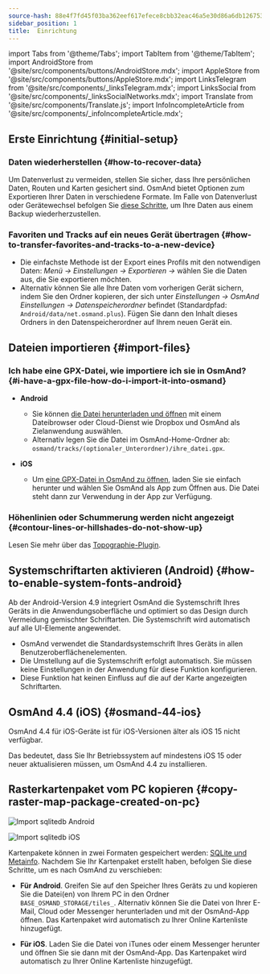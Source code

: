 ```yaml
---
source-hash: 88e4f7fd45f03ba362eef617efece8cbb32eac46a5e30d86a6db12675354fa56
sidebar_position: 1
title:  Einrichtung
---
```

import Tabs from '@theme/Tabs';
import TabItem from '@theme/TabItem';
import AndroidStore from '@site/src/components/buttons/AndroidStore.mdx';
import AppleStore from '@site/src/components/buttons/AppleStore.mdx';
import LinksTelegram from '@site/src/components/_linksTelegram.mdx';
import LinksSocial from '@site/src/components/_linksSocialNetworks.mdx';
import Translate from '@site/src/components/Translate.js';
import InfoIncompleteArticle from '@site/src/components/_infoIncompleteArticle.mdx';



## Erste Einrichtung {#initial-setup}

### Daten wiederherstellen {#how-to-recover-data}

Um Datenverlust zu vermeiden, stellen Sie sicher, dass Ihre persönlichen Daten, Routen und Karten gesichert sind. OsmAnd bietet Optionen zum Exportieren Ihrer Daten in verschiedene Formate. Im Falle von Datenverlust oder Gerätewechsel befolgen Sie [diese Schritte](https://osmand.net/docs/user/personal/import-export/#preventing-data-loss), um Ihre Daten aus einem Backup wiederherzustellen.


### Favoriten und Tracks auf ein neues Gerät übertragen {#how-to-transfer-favorites-and-tracks-to-a-new-device}

- Die einfachste Methode ist der Export eines Profils mit den notwendigen Daten: *Menü → Einstellungen → Exportieren →* wählen Sie die Daten aus, die Sie exportieren möchten.
- Alternativ können Sie alle Ihre Daten vom vorherigen Gerät sichern, indem Sie den Ordner kopieren, der sich unter *Einstellungen → OsmAnd Einstellungen → Datenspeicherordner* befindet (Standardpfad: `Android/data/net.osmand.plus`). Fügen Sie dann den Inhalt dieses Ordners in den Datenspeicherordner auf Ihrem neuen Gerät ein.


## Dateien importieren {#import-files}

### Ich habe eine GPX-Datei, wie importiere ich sie in OsmAnd? {#i-have-a-gpx-file-how-do-i-import-it-into-osmand}

- **Android**
    - Sie können [die Datei herunterladen und öffnen](../navigation/setup/gpx-navigation.md) mit einem Dateibrowser oder Cloud-Dienst wie Dropbox und OsmAnd als Zielanwendung auswählen.
    - Alternativ legen Sie die Datei im OsmAnd-Home-Ordner ab: `osmand/tracks/(optionaler_Unterordner)/ihre_datei.gpx`.

- **iOS**
    - Um [eine GPX-Datei in OsmAnd zu öffnen](../navigation/setup/gpx-navigation.md), laden Sie sie einfach herunter und wählen Sie OsmAnd als App zum Öffnen aus. Die Datei steht dann zur Verwendung in der App zur Verfügung.

### Höhenlinien oder Schummerung werden nicht angezeigt {#contour-lines-or-hillshades-do-not-show-up}

Lesen Sie mehr über das [Topographie-Plugin](../plugins/topography.md).


## Systemschriftarten aktivieren (Android) {#how-to-enable-system-fonts-android}

Ab der Android-Version 4.9 integriert OsmAnd die Systemschrift Ihres Geräts in die Anwendungsoberfläche und optimiert so das Design durch Vermeidung gemischter Schriftarten. Die Systemschrift wird automatisch auf alle UI-Elemente angewendet.

- OsmAnd verwendet die Standardsystemschrift Ihres Geräts in allen Benutzeroberflächenelementen.
- Die Umstellung auf die Systemschrift erfolgt automatisch. Sie müssen keine Einstellungen in der Anwendung für diese Funktion konfigurieren.
- Diese Funktion hat keinen Einfluss auf die auf der Karte angezeigten Schriftarten.


## OsmAnd 4.4 (iOS) {#osmand-44-ios}

OsmAnd 4.4 für iOS-Geräte ist für iOS-Versionen älter als iOS 15 nicht verfügbar.

Das bedeutet, dass Sie Ihr Betriebssystem auf mindestens iOS 15 oder neuer aktualisieren müssen, um OsmAnd 4.4 zu installieren.


<!--
## Storage on an SD card (Android) {#storage-on-an-sd-card-android}

:::note
When you *turn on a USB drive to share files* with a computer or disconnect the SD card through system settings, the external drive is disconnected from the device and all applications running on the external drive are **immediately terminated**. You can [read more here](https://developer.android.com/guide/topics/data/install-location).
:::

### To move the OsmAnd home (maps) folder to an external SD card: {#to-move-the-osmand-home-maps-folder-to-an-external-sd-card}

-   Go to *Settings (on the start screen) →  OsmAnd Settings → Data storage folder*
-   Change the value to a path pointing to the external SD card, on many
    Android systems may contain `/storage/extSdCard` or similar.
    Please note that some versions of Android strictly limit your choice
    of which path will be write-accessible for apps.
-   You are then asked if the contents of the OsmAnd data folder should be moved from
    internal memory to the external SD card.
    You may also perform this manually using a built-in file manager app on the device or via
    connecting the device to a computer as external storage and performing the move from there.


### How do I use my SD card with OsmAnd under Android 4.4+ and 5 {#how-do-i-use-my-sd-card-with-osmand-under-android-44-and-5}

If you update your Android to version 4.4.x, you will experience a known
Android issue with the `WRITE_EXTERNAL_STORAGE` permission: Android has
changed the rules so that from now on no application can write to the
external SD card anywhere outside its new standard folder
`Android/data/[PACKAGE-NAME]`. If OsmAnd was installed before updating
your device to Android 4.4.x, it will continue to work (read-only) with
the old, non-standard osmand folder, but won't be able to update any map
and other files there.

Solutions:

-   Move OsmAnd's data folder osmand to the internal storage. \
     **Drawback:** Internal storage can be rather small.
-   Move OsmAnd's data folder osmand into its standard SD folder, \
    for OsmAnd+ : `(extSdCard)/Android/data/net.osmand.plus/files` \
    for OsmAnd : `(extSdCard)/Android/data/net.osmand/files` \
     **Caution:** Whenever you uninstall OsmAnd now, all your data will
    be erased as well! (Unless you unmount your SD card, or rename the
    net.osmand(.plus) folder before de-installation.)

If you manually want to perform the necessary copies/moves, either use a
PC to perform this action on the SD card, or on the device itself use
the file manager tool **which came pre-installed with your Android**
(only these methods will have the necessary write permission). All copy operations
may also be invoked in OsmAnd itself via `Menu/Settings/General/Data
storage folder` but the copy operations may take a long time or result in
errors (e.g. if the SD card is too full).
-->


## Rasterkartenpaket vom PC kopieren {#copy-raster-map-package-created-on-pc}

<Tabs groupId="operating-systems">

<TabItem value="android" label="Android">

![Import sqlitedb Android](@site/static/img/plugins/online-maps/import-sqlitedb-android.png)

</TabItem>

<TabItem value="ios" label="iOS">

![Import sqlitedb iOS](@site/static/img/plugins/online-maps/import-sqlitedb-ios.png)  

</TabItem>

</Tabs>

Kartenpakete können in zwei Formaten gespeichert werden: [SQLite und Metainfo](https://osmand.net/docs/user/map/raster-maps). Nachdem Sie Ihr Kartenpaket erstellt haben, befolgen Sie diese Schritte, um es nach OsmAnd zu verschieben:

- **Für Android**. Greifen Sie auf den Speicher Ihres Geräts zu und kopieren Sie die Datei(en) von Ihrem PC in den Ordner `BASE_OSMAND_STORAGE/tiles_`. Alternativ können Sie die Datei von Ihrer E-Mail, Cloud oder Messenger herunterladen und mit der OsmAnd-App öffnen. Das Kartenpaket wird automatisch zu Ihrer Online Kartenliste hinzugefügt.

- **Für iOS**. Laden Sie die Datei von iTunes oder einem Messenger herunter und öffnen Sie sie dann mit der OsmAnd-App. Das Kartenpaket wird automatisch zu Ihrer Online Kartenliste hinzugefügt.